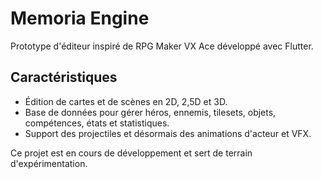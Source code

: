 # Memoria Engine

Prototype d'éditeur inspiré de RPG Maker VX Ace développé avec Flutter.

## Caractéristiques

- Édition de cartes et de scènes en 2D, 2,5D et 3D.
- Base de données pour gérer héros, ennemis, tilesets, objets, compétences, états et statistiques.
- Support des projectiles et désormais des animations d'acteur et VFX.

Ce projet est en cours de développement et sert de terrain d'expérimentation.
